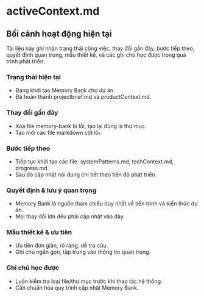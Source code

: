 # activeContext.md

## Bối cảnh hoạt động hiện tại

Tài liệu này ghi nhận trạng thái công việc, thay đổi gần đây, bước tiếp theo, quyết định quan trọng, mẫu thiết kế, và các ghi chú học được trong quá trình phát triển.

### Trạng thái hiện tại

- Đang khởi tạo Memory Bank cho dự án.
- Đã hoàn thành projectbrief.md và productContext.md.

### Thay đổi gần đây

- Xóa file memory-bank bị lỗi, tạo lại đúng là thư mục.
- Tạo mới các file markdown cốt lõi.

### Bước tiếp theo

- Tiếp tục khởi tạo các file: systemPatterns.md, techContext.md, progress.md.
- Sau đó cập nhật nội dung chi tiết theo tiến độ phát triển.

### Quyết định & lưu ý quan trọng

- Memory Bank là nguồn tham chiếu duy nhất về tiến trình và kiến thức dự án.
- Mọi thay đổi lớn đều phải cập nhật vào đây.

### Mẫu thiết kế & ưu tiên

- Ưu tiên đơn giản, rõ ràng, dễ tra cứu.
- Ghi chú ngắn gọn, tập trung vào thông tin quan trọng.

### Ghi chú học được

- Luôn kiểm tra loại file/thư mục trước khi thao tác hệ thống.
- Cần chuẩn hóa quy trình cập nhật Memory Bank.
